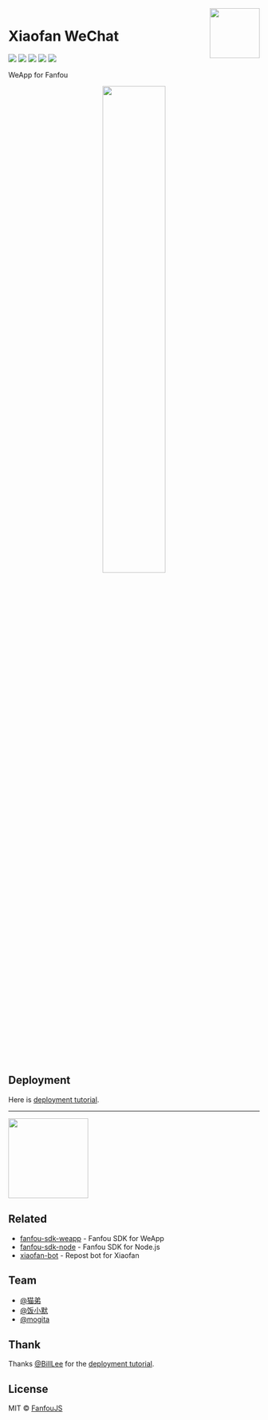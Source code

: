 <div align="right">
  <img width="100px" height="100px" src="https://raw.githubusercontent.com/fanfoujs/xiaofan/master/media/weapp-code.jpg" align="right">
</div>

# Xiaofan WeChat

[![](https://badges.greenkeeper.io/fanfoujs/xiaofan.svg)](https://greenkeeper.io)
[![](https://img.shields.io/travis/fanfoujs/xiaofan/master.svg)](https://travis-ci.org/fanfoujs/xiaofan)
[![](https://img.shields.io/github/release/fanfoujs/xiaofan.svg)](https://github.com/fanfoujs/xiaofan/releases)
[![](https://img.shields.io/github/license/fanfoujs/xiaofan.svg)](https://github.com/fanfoujs/xiaofan/blob/master/LICENSE)
[![](https://img.shields.io/badge/code_style-XO-5ed9c7.svg)](https://github.com/xojs/xo)

WeApp for Fanfou

<div align="center"><img width="50%" height="50%" src="https://raw.githubusercontent.com/fanfoujs/xiaofan/master/screenshot.png" /></div>

## Deployment

Here is [deployment tutorial](http://www.billlee.win/archives/139).

---

<a href="https://www.patreon.com/LitoMore">
	<img src="https://c5.patreon.com/external/logo/become_a_patron_button@2x.png" width="160">
</a>

## Related

- [fanfou-sdk-weapp](https://github.com/LitoMore/fanfou-sdk-weapp) - Fanfou SDK for WeApp
- [fanfou-sdk-node](https://github.com/LitoMore/fanfou-sdk-node) - Fanfou SDK for Node.js
- [xiaofan-bot](https://github.com/fanfoujs/xiaofan-bot) - Repost bot for Xiaofan

## Team

- [@猫弟](https://fanfou.com/maundytime)
- [@饭小默](https://fanfou.com/lito)
- [@mogita](https://fanfou.com/mogita)

## Thank

Thanks [@BillLee](http://fanfou.com/BillLee) for the [deployment tutorial](http://www.billlee.win/archives/139).

## License

MIT © [FanfouJS](https://github.com/fanfoujs)
